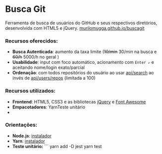 # Busca Git

Ferramenta de busca de usuários do GitHub e seus respectivos diretórios, desenvolvida com HTML5 e jQuery.
[murilomugga.github.io/buscagit](https://murilomugga.github.io/buscagit)

### Recursos oferecidos:
- **Busca Autenticada**: aumento da taxa limite (~~10/min~~ 30/min na busca e ~~60/h~~ 5000/h no geral )
- **Usabilidade**: input com foco automático, acionamento com `Enter ⤶` e aceitando nome/login exato/parcial
- **Ordenação**: com todos repositórios do usuário ao usar [api/search](https://developer.github.com/v3/search/#search-repositories) ao invés de [api/users/repos](https://developer.github.com/v3/repos/#list-user-repositories) (limitada a 100)

### Recursos utilizados:
- **Frontend**: HTML5, CSS3 e as bibliotecas [jQuery](https://code.jquery.com/) e [Font Awesome](https://fontawesome.com)
- **Empacotadores**: YarnTeste unitário 
-

### Orientações:

- **Node.js**: [instalador](https://nodejs.org/en/)
- **Yarn**: [instalador](https://yarnpkg.com/pt-BR/docs/install)
- **Teste unitário:** ```
yarn add -D jest
yarn test
```
